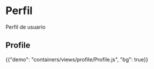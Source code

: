 # Perfil

<p class="description">Perfil de usuario</p>

## Profile

{{"demo": "containers/views/profile/Profile.js", "bg": true}}